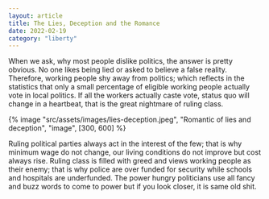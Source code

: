 ```yaml
---
layout: article
title: The Lies, Deception and the Romance
date: 2022-02-19
category: "liberty"
---
```


When we ask, why most people dislike politics, the answer is pretty obvious. No one likes being lied or asked to believe a false reality. Therefore, working people shy away from politics; which reflects in the statistics that only a small percentage of eligible working people actually vote in local politics. If all the workers actually caste vote, status quo will change in a heartbeat, that is the great nightmare of ruling class.

<!-- excerpt -->

{% image "src/assets/images/lies-deception.jpeg", "Romantic of lies and deception", "image", [300, 600] %}

Ruling political parties always act in the interest of the few; that is why minimum wage do not change, our living conditions do not improve but cost always rise. Ruling class is filled with greed and views working people as their enemy; that is why police are over funded for security while schools and hospitals are underfunded. The power hungry politicians use all fancy and buzz words to come to power but if you look closer, it is same old shit.
